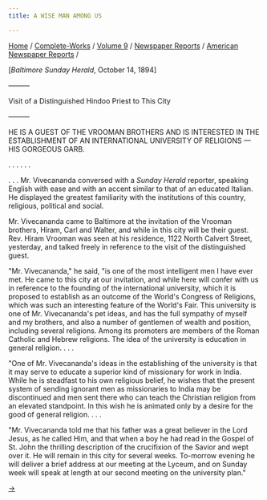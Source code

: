 ```yaml
---
title: A WISE MAN AMONG US

---
```



[Home](../../../../index.htm) /
[Complete-Works](../../../complete_works.htm) / [Volume
9](../../volume_9_contents.htm) / [Newspaper
Reports](../newspaper_reports_contents.htm) / [American Newspaper
Reports](american_newspaper_contents.htm) /



\[*Baltimore Sunday Herald*, October 14, 1894\]

———

Visit of a Distinguished Hindoo Priest to This City

———

HE IS A GUEST OF THE VROOMAN BROTHERS AND IS INTERESTED IN THE
ESTABLISHMENT OF AN INTERNATIONAL UNIVERSITY OF RELIGIONS — HIS GORGEOUS
GARB.

. . . . . .

. . . Mr. Vivecananda conversed with a *Sunday Herald* reporter,
speaking English with ease and with an accent similar to that of an
educated Italian. He displayed the greatest familiarity with the
institutions of this country, religious, political and social.

Mr. Vivecananda came to Baltimore at the invitation of the Vrooman
brothers, Hiram, Carl and Walter, and while in this city will be their
guest. Rev. Hiram Vrooman was seen at his residence, 1122 North Calvert
Street, yesterday, and talked freely in reference to the visit of the
distinguished guest.

"Mr. Vivecananda," he said, "is one of the most intelligent men I have
ever met. He came to this city at our invitation, and while here will
confer with us in reference to the founding of the international
university, which it is proposed to establish as an outcome of the
World's Congress of Religions, which was such an interesting feature of
the World's Fair. This university is one of Mr. Vivecananda's pet ideas,
and has the full sympathy of myself and my brothers, and also a number
of gentlemen of wealth and position, including several religions. Among
its promoters are members of the Roman Catholic and Hebrew religions.
The idea of the university is education in general religion. . . .

"One of Mr. Vivecananda's ideas in the establishing of the university is
that it may serve to educate a superior kind of missionary for work in
India. While he is steadfast to his own religious belief, he wishes that
the present system of sending ignorant men as missionaries to India may
be discontinued and men sent there who can teach the Christian religion
from an elevated standpoint. In this wish he is animated only by a
desire for the good of general religion. . . .

"Mr. Vivecananda told me that his father was a great believer in the
Lord Jesus, as he called Him, and that when a boy he had read in the
Gospel of St. John the thrilling description of the crucifixion of the
Savior and wept over it. He will remain in this city for several weeks.
To-morrow evening he will deliver a brief address at our meeting at the
Lyceum, and on Sunday week will speak at length at our second meeting on
the university plan."

[→](36_washington_times_oct_29_1894.htm)


